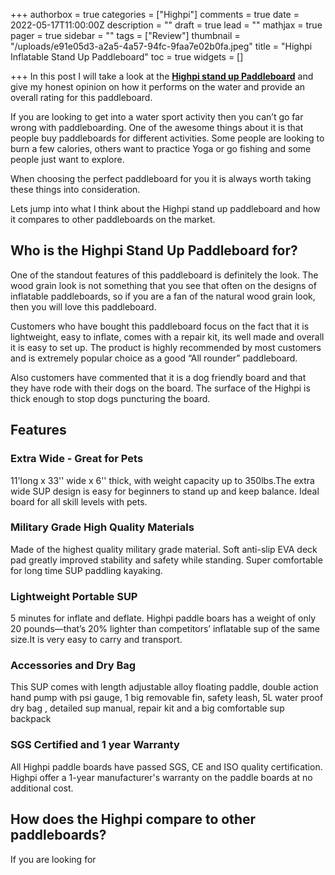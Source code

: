 +++
authorbox = true
categories = ["Highpi"]
comments = true
date = 2022-05-17T11:00:00Z
description = ""
draft = true
lead = ""
mathjax = true
pager = true
sidebar = ""
tags = ["Review"]
thumbnail = "/uploads/e91e05d3-a2a5-4a57-94fc-9faa7e02b0fa.jpeg"
title = "Highpi Inflatable Stand Up Paddleboard"
toc = true
widgets = []

+++
In this post I will take a look at the [**Highpi stand up Paddleboard**](#) and give my honest opinion on how it performs on the water and provide an overall rating for this paddleboard.

If you are looking to get into a water sport activity then you can’t go far wrong with paddleboarding. One of the awesome things about it is that people buy paddleboards for different activities.  Some people are looking to burn a few calories, others want to practice Yoga or go fishing and some people just want to explore.  

When choosing the perfect paddleboard for you it is always worth taking these things into consideration.

Lets jump into what I think about the Highpi stand up paddleboard and how it compares to other paddleboards on the market.

## Who is the Highpi Stand Up Paddleboard for?

One of the standout features of this paddleboard is definitely the look.  The wood grain look is not something that you see that often on the designs of inflatable paddleboards, so if you are a fan of the natural wood grain look, then you will love this paddleboard.  

Customers who have bought this paddleboard focus on the fact that it is lightweight, easy to inflate, comes with a repair kit, its well made and overall it is easy to set up.  The product is highly recommended by most customers and is extremely popular choice as a good “All rounder” paddleboard.

Also customers have commented that it is a dog friendly board and that they have rode with their dogs on the board.  The surface of the Highpi is thick enough to stop dogs puncturing the board.

## Features

### Extra Wide - Great for Pets

11'long x 33'' wide x 6'' thick, with weight capacity up to 350lbs.The extra wide SUP design is easy for beginners to stand up and keep balance. Ideal board for all skill levels with pets.

### Military Grade High Quality Materials

Made of the highest quality military grade material. Soft anti-slip EVA deck pad greatly improved stability and safety while standing. Super comfortable for long time SUP paddling kayaking.

### Lightweight Portable SUP 

5 minutes for inflate and deflate. Highpi paddle boars has a weight of only 20 pounds—that’s 20% lighter than competitors’ inflatable sup of the same size.It is very easy to carry and transport.

### Accessories and Dry Bag

This SUP comes with length adjustable alloy floating paddle, double action hand pump with psi gauge, 1 big removable fin, safety leash, 5L water proof dry bag , detailed sup manual, repair kit and a big comfortable sup backpack

### SGS Certified and 1 year Warranty

All  Highpi paddle boards have passed SGS, CE and ISO quality certification. Highpi offer a 1-year manufacturer's warranty on the paddle boards at no additional cost.

## How does the Highpi compare to other paddleboards?

If you are looking for 